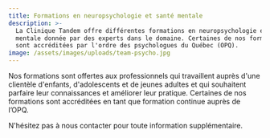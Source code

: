 ```yaml
---
title: Formations en neuropsychologie et santé mentale
description: >-
  La Clinique Tandem offre différentes formations en neuropsychologie et santé
  mentale donnée par des experts dans le domaine. Certaines de nos formations
  sont accréditées par l'ordre des psychologues du Québec (OPQ).
image: /assets/images/uploads/team-psycho.jpg
---
```

Nos formations sont offertes aux professionnels qui travaillent auprès d'une clientèle d'enfants, d'adolescents et de jeunes adultes et qui souhaitent parfaire leur connaissances et améliorer leur pratique. Certaines de nos formations sont accréditées en tant que formation continue auprès de l’OPQ.

N'hésitez pas à nous contacter pour toute information supplémentaire.




